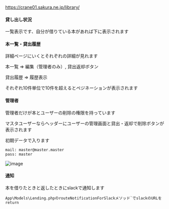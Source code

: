 https://crane01.sakura.ne.jp/library/

#### 貸し出し状況
一覧表示です、自分が借りている本があれば下に表示されます

#### 本一覧・貸出履歴
詳細ページにいくとそれぞれの詳細が見れます

本一覧 => 編集（管理者のみ）, 貸出返却ボタン

貸出履歴 => 履歴表示

それぞれ10件単位で10件を超えるとペジネーションが表示されます


#### 管理者
管理者だけが本とユーザーの削除の権限を持っています

マスタユーザーならヘッダーにユーザーの管理画面と貸出・返却で削除ボタンが表示されます

初期データで入ります

```
mail: master@master.master
pass: master
```
![image](https://user-images.githubusercontent.com/65150262/130565560-27ef6609-72ab-4e97-87f6-a39dd092ab55.png)


#### 通知
本を借りたときと返したときにslackで通知します
```
App\Models\Lending.phpのrouteNotificationForSlackメソッド`でslackのURLをreturn
```
